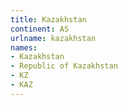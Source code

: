 ```yaml
---
title: Kazakhstan
continent: AS
urlname: kazakhstan
names:
- Kazakhstan
- Republic of Kazakhstan
- KZ
- KAZ
---
```


